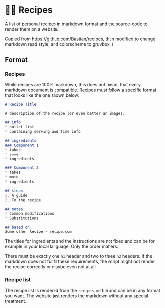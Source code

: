# 👨‍🍳 Recipes

A list of personal recipes in markdown format and the source-code to render them
on a website.

Copied from https://github.com/Bastian/recipes, then modified to change markdown read style, and colorscheme to gruvbox :)

## Format

### Recipes

While recipes are 100% markdown, this does not mean, that every markdown
document is compatible. Recipes must follow a specific format that looks like
the one shown below:

```markdown
# Recipe Title

A description of the recipe (or even better an image).

## info  
* bullet list
* containing serving and time info

## ingredients
### Component 1
* takes 
* some
* ingredients

### Component 2
* takes
* more
* ingredients

## steps  
1. A guide
2. To the recipe

## notes  
* Common modifications
* Substitutions

## based on  
Some other Recipe - recipe.com
```

The titles for ingredients and the instructions are not fixed and can be for
example in your local language. Only the order matters.

There must be exactly one `h1` header and two to three `h2` headers. If the
markdown does not fullfil these requirements, the script might not render the
recipe correctly or maybe even not at all.

### Recipe list

The recipe list is rendered from the `recipes.md` file and can be in any format
you want. The website just renders the markdown without any special treatment.
